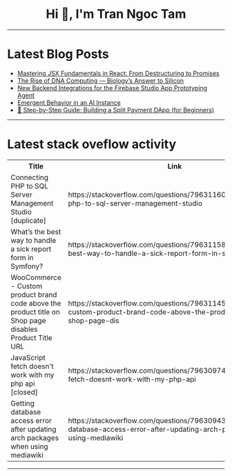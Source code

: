 <h1 align="center">Hi 👋, I'm Tran Ngoc Tam</h1>

---

# Latest Blog Posts 
<!-- BLOG-POST-LIST:START -->
- [Mastering JSX Fundamentals in React: From Destructuring to Promises](https://dev.to/cristiansifuentes/mastering-jsx-fundamentals-in-react-from-destructuring-to-promises-d0p)
- [The Rise of DNA Computing — Biology’s Answer to Silicon](https://dev.to/alireza_minagar_99f01ecb6/the-rise-of-dna-computing-biologys-answer-to-silicon-77d)
- [New Backend Integrations for the Firebase Studio App Prototyping Agent](https://dev.to/chibichibibr/new-backend-integrations-for-the-firebase-studio-app-prototyping-agent-2kc0)
- [Emergent Behavior in an AI Instance](https://dev.to/powpow_m_047adeb16598f8f/emergent-behavior-in-an-ai-instance-5ah6)
- [💸 Step-by-Step Guide: Building a Split Payment DApp &lpar;for Beginners&rpar;](https://dev.to/favebs/step-by-step-guide-building-a-split-payment-dapp-for-beginners-2hdo)
<!-- BLOG-POST-LIST:END -->

---

# Latest stack oveflow activity
<table>
  <tr><th>Title</th><th>Link</th></tr>
  <!-- STACKOVERFLOW:START --><tr><td>Connecting PHP to SQL Server Management Studio [duplicate]</td><td>https://stackoverflow.com/questions/79631160/connecting-php-to-sql-server-management-studio</td></tr><tr><td>What’s the best way to handle a sick report form in Symfony?</td><td>https://stackoverflow.com/questions/79631158/what-s-the-best-way-to-handle-a-sick-report-form-in-symfony</td></tr><tr><td>WooCommerce - Custom product brand code above the product title on Shop page disables Product Title URL</td><td>https://stackoverflow.com/questions/79631145/woocommerce-custom-product-brand-code-above-the-product-title-on-shop-page-dis</td></tr><tr><td>JavaScript fetch doesn&#39;t work with my php api [closed]</td><td>https://stackoverflow.com/questions/79630974/javascript-fetch-doesnt-work-with-my-php-api</td></tr><tr><td>Getting database access error after updating arch packages when using mediawiki</td><td>https://stackoverflow.com/questions/79630943/getting-database-access-error-after-updating-arch-packages-when-using-mediawiki</td></tr><!-- STACKOVERFLOW:END -->
</table>

---


